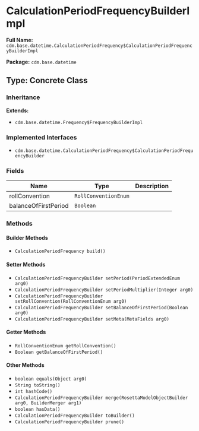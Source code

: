 # CalculationPeriodFrequencyBuilderImpl

**Full Name:** `cdm.base.datetime.CalculationPeriodFrequency$CalculationPeriodFrequencyBuilderImpl`

**Package:** `cdm.base.datetime`

## Type: Concrete Class

### Inheritance

**Extends:**
- `cdm.base.datetime.Frequency$FrequencyBuilderImpl`

### Implemented Interfaces

- `cdm.base.datetime.CalculationPeriodFrequency$CalculationPeriodFrequencyBuilder`

### Fields

| Name | Type | Description |
|------|------|-------------|
| rollConvention | `RollConventionEnum` |  |
| balanceOfFirstPeriod | `Boolean` |  |

### Methods

#### Builder Methods

- `CalculationPeriodFrequency build()`

#### Setter Methods

- `CalculationPeriodFrequencyBuilder setPeriod(PeriodExtendedEnum arg0)`
- `CalculationPeriodFrequencyBuilder setPeriodMultiplier(Integer arg0)`
- `CalculationPeriodFrequencyBuilder setRollConvention(RollConventionEnum arg0)`
- `CalculationPeriodFrequencyBuilder setBalanceOfFirstPeriod(Boolean arg0)`
- `CalculationPeriodFrequencyBuilder setMeta(MetaFields arg0)`

#### Getter Methods

- `RollConventionEnum getRollConvention()`
- `Boolean getBalanceOfFirstPeriod()`

#### Other Methods

- `boolean equals(Object arg0)`
- `String toString()`
- `int hashCode()`
- `CalculationPeriodFrequencyBuilder merge(RosettaModelObjectBuilder arg0, BuilderMerger arg1)`
- `boolean hasData()`
- `CalculationPeriodFrequencyBuilder toBuilder()`
- `CalculationPeriodFrequencyBuilder prune()`

